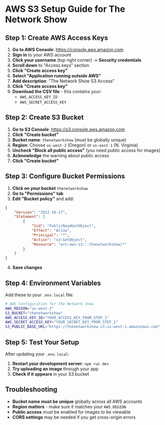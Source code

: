 # AWS S3 Setup Guide for The Network Show

## Step 1: Create AWS Access Keys

1. **Go to AWS Console**: https://console.aws.amazon.com
2. **Sign in** to your AWS account
3. **Click your username** (top right corner) → **Security credentials**
4. **Scroll down** to "Access keys" section
5. **Click "Create access key"**
6. **Select "Application running outside AWS"**
7. **Add description**: "The Network Show S3 Access"
8. **Click "Create access key"**
9. **Download the CSV file** - this contains your:
   - `AWS_ACCESS_KEY_ID`
   - `AWS_SECRET_ACCESS_KEY`

## Step 2: Create S3 Bucket

1. **Go to S3 Console**: https://s3.console.aws.amazon.com
2. **Click "Create bucket"**
3. **Bucket name**: `thenetworkshow` (must be globally unique)
4. **Region**: Choose `us-west-2` (Oregon) or `us-east-1` (N. Virginia)
5. **Uncheck "Block all public access"** (you need public access for images)
6. **Acknowledge** the warning about public access
7. **Click "Create bucket"**

## Step 3: Configure Bucket Permissions

1. **Click on your bucket** `thenetworkshow`
2. **Go to "Permissions" tab**
3. **Edit "Bucket policy"** and add:

```json
{
    "Version": "2012-10-17",
    "Statement": [
        {
            "Sid": "PublicReadGetObject",
            "Effect": "Allow",
            "Principal": "*",
            "Action": "s3:GetObject",
            "Resource": "arn:aws:s3:::thenetworkshow/*"
        }
    ]
}
```

4. **Save changes**

## Step 4: Environment Variables

Add these to your `.env.local` file:

```bash
# AWS Configuration for The Network Show
AWS_REGION="us-west-2"
S3_BUCKET="thenetworkshow"
AWS_ACCESS_KEY_ID="YOUR_ACCESS_KEY_FROM_STEP_1"
AWS_SECRET_ACCESS_KEY="YOUR_SECRET_KEY_FROM_STEP_1"
S3_PUBLIC_BASE_URL="https://thenetworkshow.s3.us-west-2.amazonaws.com"
```

## Step 5: Test Your Setup

After updating your `.env.local`:
1. **Restart your development server**: `npm run dev`
2. **Try uploading an image** through your app
3. **Check if it appears** in your S3 bucket

## Troubleshooting

- **Bucket name must be unique** globally across all AWS accounts
- **Region matters** - make sure it matches your `AWS_REGION`
- **Public access** must be enabled for images to be viewable
- **CORS settings** may be needed if you get cross-origin errors

